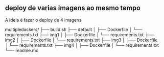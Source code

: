 ## deploy de varias imagens ao mesmo tempo

A ideia é fazer o deploy de 4 imagens

multipledockers/
├── build.sh
├── default
│   ├── Dockerfile
│   └── requirements.txt
├── img1
│   ├── Dockerfile
│   └── requirements.txt
├── img2
│   ├── Dockerfile
│   └── requirements.txt
├── img3
│   ├── Dockerfile
│   └── requirements.txt
├── img4
│   ├── Dockerfile
│   └── requirements.txt
└── readme.md
